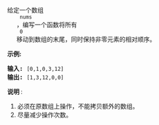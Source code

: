 <html>
 <body>
  <p>
   给定一个数组
   <code>
    nums
   </code>
   ，编写一个函数将所有
   <code>
    0
   </code>
   移动到数组的末尾，同时保持非零元素的相对顺序。
  </p>
  <p>
   <strong>
    示例:
   </strong>
  </p>
  <pre><strong>输入:</strong> <code>[0,1,0,3,12]</code>
<strong>输出:</strong> <code>[1,3,12,0,0]</code></pre>
  <p>
   <strong>
    说明
   </strong>
   :
  </p>
  <ol>
   <li>
    必须在原数组上操作，不能拷贝额外的数组。
   </li>
   <li>
    尽量减少操作次数。
   </li>
  </ol>
 </body>
</html>